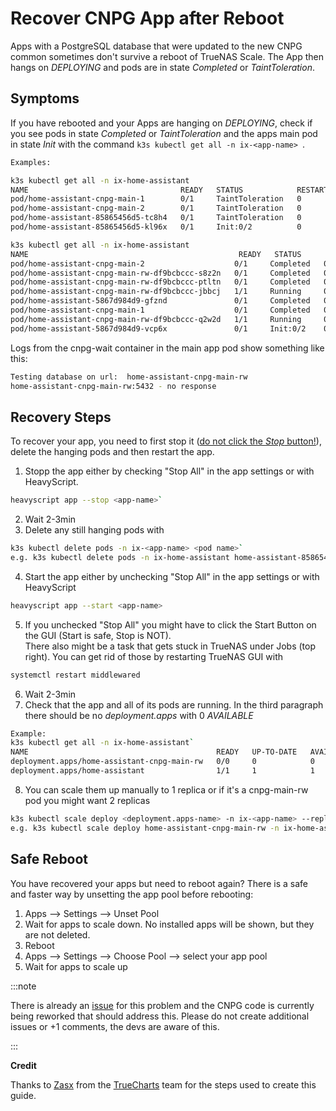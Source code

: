 # Recover CNPG App after Reboot

Apps with a PostgreSQL database that were updated to the new CNPG common sometimes don't survive a reboot of TrueNAS Scale. The App then hangs on _DEPLOYING_ and pods are in state _Completed_ or _TaintToleration_.

## Symptoms
If you have rebooted and your Apps are hanging on _DEPLOYING_, check if you see pods in state _Completed_ or _TaintToleration_ and the apps main pod in state _Init_ with the 
command `k3s kubectl get all -n ix-<app-name> `.

```bash
Examples:

k3s kubectl get all -n ix-home-assistant
NAME                                  READY   STATUS            RESTARTS   AGE
pod/home-assistant-cnpg-main-1        0/1     TaintToleration   0          12h
pod/home-assistant-cnpg-main-2        0/1     TaintToleration   0          12h
pod/home-assistant-85865456d5-tc8h4   0/1     TaintToleration   0          12h
pod/home-assistant-85865456d5-kl96x   0/1     Init:0/2          0          12h

k3s kubectl get all -n ix-home-assistant
NAME                                               READY   STATUS      RESTARTS   AGE
pod/home-assistant-cnpg-main-2                    0/1     Completed   0          22m
pod/home-assistant-cnpg-main-rw-df9bcbccc-s8z2n   0/1     Completed   0          23m
pod/home-assistant-cnpg-main-rw-df9bcbccc-ptltn   0/1     Completed   0          23m
pod/home-assistant-cnpg-main-rw-df9bcbccc-jbbcj   1/1     Running     0          12m
pod/home-assistant-5867d984d9-gfznd               0/1     Completed   0          23m
pod/home-assistant-cnpg-main-1                    0/1     Completed   0          23m
pod/home-assistant-cnpg-main-rw-df9bcbccc-q2w2d   1/1     Running     0          12m
pod/home-assistant-5867d984d9-vcp6x               0/1     Init:0/2    0          12m
```

Logs from the cnpg-wait container in the main app pod show something like this:
```bash
Testing database on url:  home-assistant-cnpg-main-rw
home-assistant-cnpg-main-rw:5432 - no response
```

## Recovery Steps
To recover your app, you need to first stop it ([do not click the _Stop_ button!](https://truecharts.org/manual/FAQ#how-do-i-stop-a-truecharts-app-truenas-scale-only)), delete the hanging pods and then restart the app. 

1. Stopp the app either by checking "Stop All" in the app settings or with HeavyScript.  
```bash
heavyscript app --stop <app-name>`
```
2. Wait 2-3min
3. Delete any still hanging pods with
```bash
k3s kubectl delete pods -n ix-<app-name> <pod name>`  
e.g. k3s kubectl delete pods -n ix-home-assistant home-assistant-85865456d5-tc8h4
```
4. Start the app either by unchecking "Stop All" in the app settings or with HeavyScript  
```bash
heavyscript app --start <app-name>
```
5. If you unchecked "Stop All" you might have to click the Start Button on the GUI (Start is safe, Stop is NOT).  
   There also might be a task that gets stuck in TrueNAS under Jobs (top right). You can get rid of those by restarting TrueNAS GUI with
```bash
systemctl restart middlewared
```
6. Wait 2-3min
7. Check that the app and all of its pods are running. In the third paragraph there should be no _deployment.apps_ with 0 _AVAILABLE_  
```bash
Example:  
k3s kubectl get all -n ix-home-assistant`    
NAME                                          READY   UP-TO-DATE   AVAILABLE   AGE
deployment.apps/home-assistant-cnpg-main-rw   0/0     0            0           14h
deployment.apps/home-assistant                1/1     1            1           14h
```
8. You can scale them up manually to 1 replica or if it's a cnpg-main-rw pod you might want 2 replicas
```bash
k3s kubectl scale deploy <deployment.apps-name> -n ix-<app-name> --replicas=1
e.g. k3s kubectl scale deploy home-assistant-cnpg-main-rw -n ix-home-assistant --replicas=2
```

## Safe Reboot
You have recovered your apps but need to reboot again? There is a safe and faster way by unsetting the app pool before rebooting:
1. Apps --> Settings --> Unset Pool
2. Wait for apps to scale down. No installed apps will be shown, but they are not deleted.
3. Reboot
4. Apps --> Settings --> Choose Pool --> select your app pool
5. Wait for apps to scale up

:::note

There is already an [issue](https://github.com/truecharts/charts/issues/12420) for this problem and the CNPG code is currently being reworked that should address this.
Please do not create additional issues or +1 comments, the devs are aware of this.

:::

**Credit**

Thanks to [Zasx](https://github.com/ZasX) from the [TrueCharts](https://www.truecharts.org) team for the steps used to create this guide.